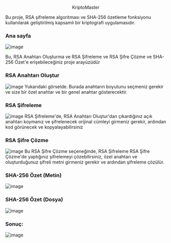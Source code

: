 
<p " align="center">
  KriptoMaster
</p1>

Bu proje, RSA şifreleme algoritması ve SHA-256 özetleme fonksiyonu kullanılarak geliştirilmiş kapsamlı bir kriptografi uygulamasıdır.

### Ana sayfa
![image](https://github.com/user-attachments/assets/aa483a1b-33dd-47bb-ba01-e8e23f943652)

Bu, RSA Anahtarı Oluşturma ve RSA Şifreleme ve RSA Şifre Çözme ve SHA-256 Özet'e erişebileceğiniz proje arayüzüdür


### RSA Anahtarı Oluştur
![image](https://github.com/user-attachments/assets/956f8b9e-8b22-485b-810c-d1eaec295d62)
Yukarıdaki görselde. Burada anahtarın boyutunu seçmeniz gerekir ve size bir özel anahtar ve bir genel anahtar gösterecektir.



### RSA Şifreleme
![image](https://github.com/user-attachments/assets/f325d16a-0c5e-4903-ba89-3617989f660e)
RSA Şifreleme'de, RSA Anahtarı Oluştur'dan çıkardığınız açık anahtarı koymanız ve şifrelenecek orijinal cümleyi girmeniz gerekir, ardından kod görünecek ve kopyalayabilirsiniz


### RSA Şifre Çözme
![image](https://github.com/user-attachments/assets/ab75f95e-3a4b-430a-b6b9-0b951844b6a2)
Bu RSA Şifre Çözme seçeneğinde, RSA Şifreleme RSA Şifre Çözme'de yaptığınız şifrelemeyi çözebilirsiniz, özel anahtarı ve oluşturduğunuz şifreli metni girmeniz gerekir ve ardından şifreleme çözülür.

### SHA-256 Özet (Metin)
![image](https://github.com/user-attachments/assets/42d229d6-8f23-4338-a4a5-6176bedd31e2)
### SHA-256 Özet (Dosya)

![image](https://github.com/user-attachments/assets/4f5f5fe6-9ad6-45d7-8d30-a08b12d2f604)
### Sonuç:
![image](https://github.com/user-attachments/assets/5afad576-6824-43ae-9ef3-d0d7ab837918)





